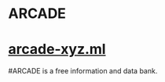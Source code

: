 # ARCADE
<h1><a href="https://arcade-xyz.ml">arcade-xyz.ml</a></h1>
#ARCADE is a free information and data bank.
